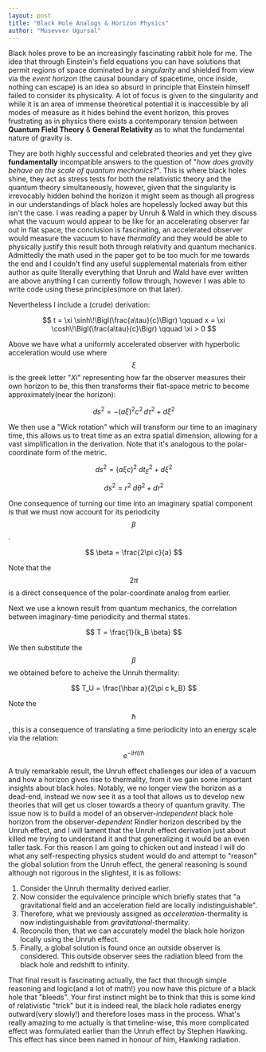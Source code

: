 ```yaml
---
layout: post
title: "Black Hole Analogs & Horizon Physics"
author: "Musevver Ugursal"
---
```



Black holes prove to be an increasingly fascinating rabbit hole for me. The idea that through Einstein's field equations you can have solutions that permit regions of space dominated by a *singularity* and shielded from view via the *event horizon* (the causal boundary of spacetime, once inside, nothing can escape) is an idea so absurd in principle that Einstein himself failed to consider its physicality. A lot of focus is given to the singularity and while it is an area of immense theoretical potential it is inaccessible by all modes of measure as it hides behind the event horizon, this proves frustrating as in physics there exists a contemporary tension between **Quantum Field Theory** & **General Relativity** as to what the fundamental nature of gravity is. 


They are both highly successful and celebrated theories and yet they give **fundamentally** incompatible answers to the question of "*how does gravity behave on the scale of quantum mechanics?*". This is where black holes shine, they act as stress tests for both the relativistic theory and the quantum theory simultaneously, however, given that the singularity is irrevocably hidden behind the horizon it might seem as though all progress in our understandings of black holes are hopelessly locked away but this isn't the case. I was reading a paper by Unruh & Wald in which they discuss what the vacuum would appear to be like for an accelerating observer far out in flat space, the conclusion is fascinating, an accelerated observer would measure the vacuum to have *thermality* and they would be able to physically justify this result both through relativity and quantum mechanics. Admittedly the math used in the paper got to be too much for me towards the end and I couldn't find any useful supplemental materials from either author as quite literally everything that Unruh and Wald have ever written are above anything I can currently follow through, however I was able to write code using these principles(more on that later).


Nevertheless I include a (crude) derivation:

$$ t = \xi \sinh\!\Bigl(\frac{a\tau}{c}\Bigr) \qquad x = \xi \cosh\!\Bigl(\frac{a\tau}{c}\Bigr) \qquad \xi > 0 $$

Above we have what a uniformly accelerated observer with hyperbolic acceleration would use where $$\xi$$ is the greek letter "*Xi*" representing how far the observer measures their own horizon to be, this then transforms their flat-space metric to become approximately(near the horizon):

$$ ds^2 = - (a\xi)^2 c^2\, d\tau^2 + d\xi^2 $$

We then use a "Wick rotation" which will transform our time to an imaginary time, this allows us to treat time as an extra spatial dimension, allowing for a vast simplification in the derivation. Note that it's analogous to the polar-coordinate form of the metric.

$$ ds^2 = (a\xi c)^2\ dt_E^2 + d\xi^2 $$

$$ ds^2 = r^2\ d\theta^2 + dr^2 $$

One consequence of turning our time into an imaginary spatial component is that we must now account for its periodicity $$\beta$$.

$$ \beta = \frac{2\pi c}{a} $$ 

Note that the $$2\pi$$ is a direct consequence of the polar-coordinate analog from earlier.


Next we use a known result from quantum mechanics, the correlation between imaginary-time periodicity and thermal states.

$$ T = \frac{1}{k_B \beta} $$

We then substitute the $$\beta$$ we obtained before to acheive the Unruh thermality:

$$ T_U = \frac{\hbar a}{2\pi c k_B} $$


Note the $$\hbar$$, this is a consequence of translating a time periodicity into an energy scale via the relation:

$$ e^{-i H t / \hbar} $$

A truly remarkable result, the Unruh effect challenges our idea of a vacuum and how a horizon gives rise to thermality, from it we gain some important insights about black holes. Notably, we no longer view the horizon as a dead-end, instead we now see it as a tool that allows us to develop new theories that will get us closer towards a theory of quantum gravity. The issue now is to build a model of an observer-*independent* black hole horizon from the observer-*dependent* Rindler horizon described by the Unruh effect, and I will lament that the Unruh effect derivation just about killed me trying to understand it and that generalizing it would be an even taller task. For this reason I am going to chicken out and instead I will do what any self-respecting physics student would do and attempt to "reason" the global solution from the Unruh effect, the general reasoning is sound although not rigorous in the slightest, it is as follows:

1. Consider the Unruh thermality derived earlier.
2. Now consider the equivalence principle which briefly states that "a gravitational field and an acceleration field are locally indistinguishable".
3. Therefore, what we previously assigned as *acceleration*-thermality is now indistinguishable from *gravitational*-thermality.
4. Reconcile then, that we can accurately model the black hole horizon locally using the Unruh effect.
5. Finally, a global solution is found once an outside observer is considered. This outside observer sees the radiation bleed from the black hole and redshift to infinity.

That final result is fascinating actually, the fact that through simple reasoning and logic(and a lot of math!) you now have this picture of a black hole that "bleeds". Your first instinct might be to think that this is some kind of relativistic "trick" but it is indeed real, the black hole radiates energy outward(very slowly!) and therefore loses mass in the process. What's really amazing to me actually is that timeline-wise, this more complicated effect was formulated earlier than the Unruh effect by Stephen Hawking. This effect has since been named in honour of him, Hawking radiation.



<script>
window.MathJax = {
  tex: {
    inlineMath: [['$', '$'], ['\\(', '\\)']],
    displayMath: [['$$', '$$'], ['\\[', '\\]']],
    tags: 'ams'
  },
  options: { skipHtmlTags: ['script','noscript','style','textarea','pre','code'] }
};
</script>
<script id="MathJax-script" async
        src="https://cdn.jsdelivr.net/npm/mathjax@3/es5/tex-chtml.js"></script>
